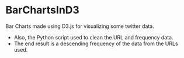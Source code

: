 # BarChartsInD3
Bar Charts made using D3.js for visualizing some twitter data.

<ul><li>Also, the Python script used to clean the URL and frequency data.</li>

<li>The end result is a descending frequency of the data from the URLs used.</li>
</ul>

